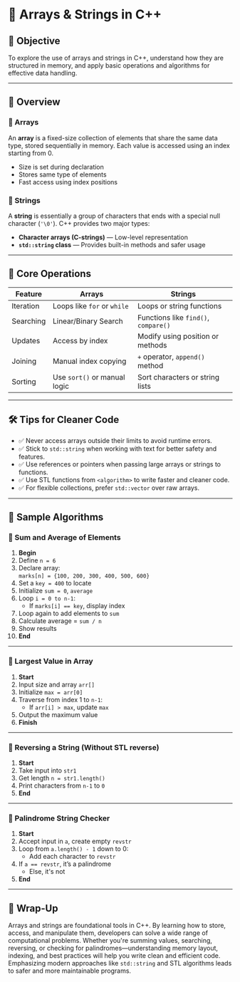 # 🧩 Arrays & Strings in C++

## 🎯 Objective  
To explore the use of arrays and strings in C++, understand how they are structured in memory, and apply basic operations and algorithms for effective data handling.

---

## 📖 Overview

### 🧵 Arrays
An **array** is a fixed-size collection of elements that share the same data type, stored sequentially in memory. Each value is accessed using an index starting from 0.

- Size is set during declaration  
- Stores same type of elements  
- Fast access using index positions  

### 🧵 Strings
A **string** is essentially a group of characters that ends with a special null character (`'\0'`). C++ provides two major types:

- **Character arrays (C-strings)** — Low-level representation  
- **`std::string` class** — Provides built-in methods and safer usage  

---

## 🔧 Core Operations

| Feature        | Arrays                                | Strings                                |
|----------------|----------------------------------------|-----------------------------------------|
| Iteration      | Loops like `for` or `while`            | Loops or string functions               |
| Searching      | Linear/Binary Search                   | Functions like `find()`, `compare()`    |
| Updates        | Access by index                        | Modify using position or methods        |
| Joining        | Manual index copying                   | `+` operator, `append()` method         |
| Sorting        | Use `sort()` or manual logic           | Sort characters or string lists         |

---

## 🛠️ Tips for Cleaner Code

- ✅ Never access arrays outside their limits to avoid runtime errors.  
- ✅ Stick to `std::string` when working with text for better safety and features.  
- ✅ Use references or pointers when passing large arrays or strings to functions.  
- ✅ Use STL functions from `<algorithm>` to write faster and cleaner code.  
- ✅ For flexible collections, prefer `std::vector` over raw arrays.

---

## 🧾 Sample Algorithms

### 🔹 Sum and Average of Elements

1. **Begin**  
2. Define `n = 6`  
3. Declare array:  
   `marks[n] = {100, 200, 300, 400, 500, 600}`  
4. Set a `key = 400` to locate  
5. Initialize `sum = 0`, `average`  
6. Loop `i = 0 to n-1`:  
   - If `marks[i] == key`, display index  
7. Loop again to add elements to `sum`  
8. Calculate average = `sum / n`  
9. Show results  
10. **End**

---

### 🔹 Largest Value in Array

1. **Start**  
2. Input size and array `arr[]`  
3. Initialize `max = arr[0]`  
4. Traverse from index 1 to `n-1`:  
   - If `arr[i] > max`, update `max`  
5. Output the maximum value  
6. **Finish**

---

### 🔹 Reversing a String (Without STL reverse)

1. **Start**  
2. Take input into `str1`  
3. Get length `n = str1.length()`  
4. Print characters from `n-1` to `0`  
5. **End**

---

### 🔹 Palindrome String Checker

1. **Start**  
2. Accept input in `a`, create empty `revstr`  
3. Loop from `a.length() - 1` down to 0:  
   - Add each character to `revstr`  
4. If `a == revstr`, it’s a palindrome  
   - Else, it's not  
5. **End**

---

## 🧠 Wrap-Up

Arrays and strings are foundational tools in C++. By learning how to store, access, and manipulate them, developers can solve a wide range of computational problems. Whether you're summing values, searching, reversing, or checking for palindromes—understanding memory layout, indexing, and best practices will help you write clean and efficient code. Emphasizing modern approaches like `std::string` and STL algorithms leads to safer and more maintainable programs.
